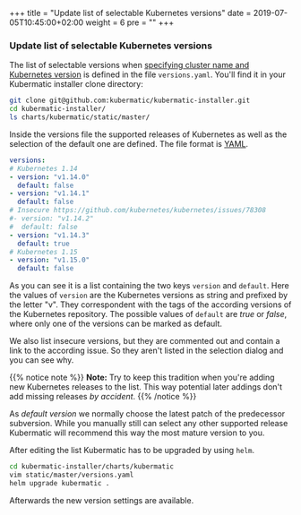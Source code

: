 +++
title = "Update list of selectable Kubernetes versions"
date = 2019-07-05T10:45:00+02:00
weight = 6
pre = "<b></b>"
+++

### Update list of selectable Kubernetes versions

The list of selectable versions when [specifying cluster name and Kubernetes version](../../getting_started/create_cluster/#step-2-specify-the-cluster-name-and-kubernetes-version) is defined in the file
`versions.yaml`. You'll find it in your Kubermatic installer clone directory:

```bash
git clone git@github.com:kubermatic/kubermatic-installer.git
cd kubermatic-installer/
ls charts/kubermatic/static/master/
```

Inside the versions file the supported releases of Kubernetes as well as the selection of the default
one are defined. The file format is [YAML](https://yaml.org).

```yaml
versions:
# Kubernetes 1.14
- version: "v1.14.0"
  default: false
- version: "v1.14.1"
  default: false
# Insecure https://github.com/kubernetes/kubernetes/issues/78308
#- version: "v1.14.2"
#  default: false
- version: "v1.14.3"
  default: true
# Kubernetes 1.15
- version: "v1.15.0"
  default: false
```

As you can see it is a list containing the two keys `version` and `default`. Here the values of
`version` are the Kubernetes versions as string and prefixed by the letter "v". They correspondent
with the tags of the according versions of the Kubernetes repository. The possible values of `default`
are *true* or *false*, where only one of the versions can be marked as default.

We also list insecure versions, but they are commented out and contain a link to the according issue.
So they aren't listed in the selection dialog and you can see why.

{{% notice note %}}
**Note:** Try to keep this tradition when you're adding new Kubernetes releases to the list. This
way potential later addings don't add missing releases *by accident*.
{{% /notice %}}

As *default version* we normally choose the latest patch of the predecessor subversion. While you
manually still can select any other supported release Kubermatic will recommend this way the most
mature version to you.

After editing the list Kubermatic has to be upgraded by using `helm`.

```bash
cd kubermatic-installer/charts/kubermatic
vim static/master/versions.yaml
helm upgrade kubermatic .
```

Afterwards the new version settings are available.
